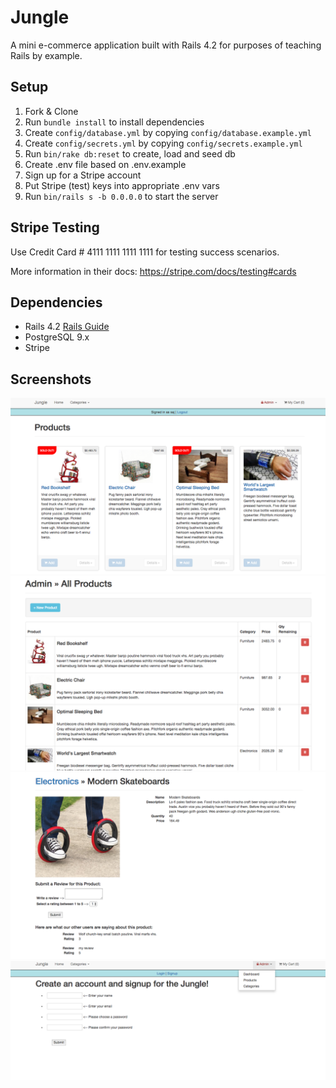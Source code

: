 # Jungle

A mini e-commerce application built with Rails 4.2 for purposes of teaching Rails by example.


## Setup

1. Fork & Clone
2. Run `bundle install` to install dependencies
3. Create `config/database.yml` by copying `config/database.example.yml`
4. Create `config/secrets.yml` by copying `config/secrets.example.yml`
5. Run `bin/rake db:reset` to create, load and seed db
6. Create .env file based on .env.example
7. Sign up for a Stripe account
8. Put Stripe (test) keys into appropriate .env vars
9. Run `bin/rails s -b 0.0.0.0` to start the server

## Stripe Testing

Use Credit Card # 4111 1111 1111 1111 for testing success scenarios.

More information in their docs: <https://stripe.com/docs/testing#cards>

## Dependencies

* Rails 4.2 [Rails Guide](http://guides.rubyonrails.org/v4.2/)
* PostgreSQL 9.x
* Stripe

## Screenshots

!["Screenshot of products"](https://github.com/Sanju3001/jungle-rails/blob/master/docs/products.png)
!["Screenshot of admin page"](https://github.com/Sanju3001/jungle-rails/blob/master/docs/adminProductsPage.png)
!["Screenshot of adding a review page"](https://github.com/Sanju3001/jungle-rails/blob/master/docs/addReview.png)
!["Screenshot of user registration page"](https://github.com/Sanju3001/jungle-rails/blob/master/docs/userRegistration.png)


